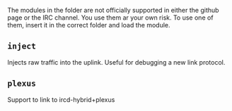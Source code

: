 The modules in the folder are not officially supported in either the github 
page or the IRC channel. You use them ar your own risk. To use one of them, 
insert it in the correct folder and load the module.

## `inject`

Injects raw traffic into the uplink. Useful for debugging a new link protocol.

## `plexus`

Support to link to ircd-hybrid+plexus

